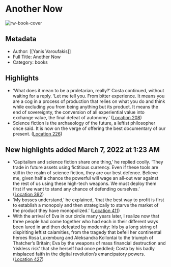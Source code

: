 # Another Now

![rw-book-cover](https://m.media-amazon.com/images/I/81TcXOTBZFL._SY160.jpg)

## Metadata
- Author: [[Yanis Varoufakis]]
- Full Title: Another Now
- Category: books

## Highlights
- ‘What does it mean to be a proletarian, really?’ Costa continued, without waiting for a reply. ‘Let me tell you. From bitter experience. It means you are a cog in a process of production that relies on what you do and think while excluding you from being anything but its product. It means the end of sovereignty, the conversion of all experiential value into exchange value, the final defeat of autonomy.’ ([Location 208](https://readwise.io/to_kindle?action=open&asin=B0829Q9HFY&location=208))
- Science fiction is the archaeology of the future, a leftist philosopher once said. It is now on the verge of offering the best documentary of our present. ([Location 226](https://readwise.io/to_kindle?action=open&asin=B0829Q9HFY&location=226))
## New highlights added March 7, 2022 at 1:23 AM
- ‘Capitalism and science fiction share one thing,’ he replied coolly. ‘They trade in future assets using fictitious currency. Even if these tools are still in the realm of science fiction, they are our best defence. Believe me, given half a chance the powerful will wage an all-out war against the rest of us using these high-tech weapons. We must deploy them first if we want to stand any chance of defending ourselves.’ ([Location 392](https://readwise.io/to_kindle?action=open&asin=B0829Q9HFY&location=392))
- ‘My bosses understand,’ he explained, ‘that the best way to profit is first to establish a monopoly and then strategically to starve the market of the product they have monopolized.’ ([Location 411](https://readwise.io/to_kindle?action=open&asin=B0829Q9HFY&location=411))
- With the arrival of Eva in our circle many years later, I realize now that three people had come together who had each in their different ways been lured in and then defeated by modernity: Iris by a long string of dispiriting leftist calamities, from the tragedy that befell her continental heroes Rosa Luxemburg and Aleksandra Kollontai to the triumph of Thatcher’s Britain; Eva by the weapons of mass financial destruction and ‘riskless risk’ that she herself had once peddled; Costa by his badly misplaced faith in the digital revolution’s emancipatory powers. ([Location 427](https://readwise.io/to_kindle?action=open&asin=B0829Q9HFY&location=427))
